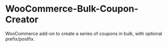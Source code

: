 WooCommerce-Bulk-Coupon-Creator
===============================

WooCommerce add-on to create a series of coupons in bulk, with optional prefix/postfix.
